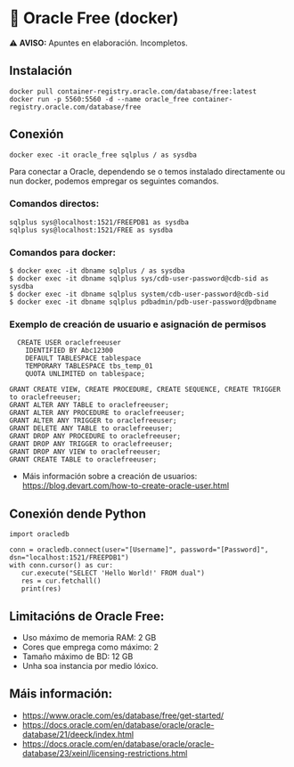 # 🧾 Oracle Free (docker)

⚠️ **AVISO:** Apuntes en elaboración. Incompletos.

## Instalación

    docker pull container-registry.oracle.com/database/free:latest
    docker run -p 5560:5560 -d --name oracle_free container-registry.oracle.com/database/free 

## Conexión

    docker exec -it oracle_free sqlplus / as sysdba

Para conectar a Oracle, dependendo se o temos instalado directamente ou nun docker, podemos empregar os seguintes comandos.

### Comandos directos:
    sqlplus sys@localhost:1521/FREEPDB1 as sysdba
    sqlplus sys@localhost:1521/FREE as sysdba

### Comandos para docker:
    $ docker exec -it dbname sqlplus / as sysdba
    $ docker exec -it dbname sqlplus sys/cdb-user-password@cdb-sid as sysdba
    $ docker exec -it dbname sqlplus system/cdb-user-password@cdb-sid
    $ docker exec -it dbname sqlplus pdbadmin/pdb-user-password@pdbname

### Exemplo de creación de usuario e asignación de permisos

~~~~
  CREATE USER oraclefreeuser
    IDENTIFIED BY Abc12300 
    DEFAULT TABLESPACE tablespace
    TEMPORARY TABLESPACE tbs_temp_01
    QUOTA UNLIMITED on tablespace;
~~~~

~~~~
GRANT CREATE VIEW, CREATE PROCEDURE, CREATE SEQUENCE, CREATE TRIGGER to oraclefreeuser;
GRANT ALTER ANY TABLE to oraclefreeuser;
GRANT ALTER ANY PROCEDURE to oraclefreeuser;
GRANT ALTER ANY TRIGGER to oraclefreeuser;
GRANT DELETE ANY TABLE to oraclefreeuser;
GRANT DROP ANY PROCEDURE to oraclefreeuser;
GRANT DROP ANY TRIGGER to oraclefreeuser;
GRANT DROP ANY VIEW to oraclefreeuser;
GRANT CREATE TABLE to oraclefreeuser;
~~~~

- Máis información sobre a creación de usuarios: <https://blog.devart.com/how-to-create-oracle-user.html>

## Conexión dende Python

~~~~
import oracledb

conn = oracledb.connect(user="[Username]", password="[Password]", dsn="localhost:1521/FREEPDB1")
with conn.cursor() as cur:
   cur.execute("SELECT 'Hello World!' FROM dual")
   res = cur.fetchall()
   print(res)
~~~~


## Limitacións de Oracle Free:

- Uso máximo de memoria RAM: 2 GB
- Cores que emprega como máximo: 2
- Tamaño máximo de BD: 12 GB
- Unha soa instancia por medio lóxico.
   

## Máis información:

- <https://www.oracle.com/es/database/free/get-started/>
- <https://docs.oracle.com/en/database/oracle/oracle-database/21/deeck/index.html>
- <https://docs.oracle.com/en/database/oracle/oracle-database/23/xeinl/licensing-restrictions.html>
